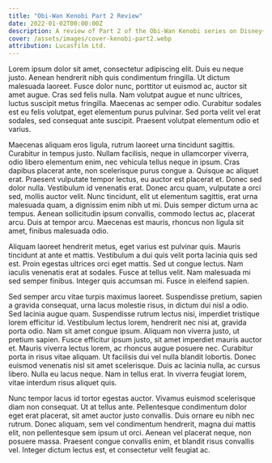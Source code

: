 ```yaml
---
title: "Obi-Wan Kenobi Part 2 Review"
date: 2022-01-02T00:00:00Z
description: A review of Part 2 of the Obi-Wan Kenobi series on Disney+.
cover: /assets/images/cover-kenobi-part2.webp
attribution: Lucasfilm Ltd.
---
```


Lorem ipsum dolor sit amet, consectetur adipiscing elit. Duis eu neque justo. Aenean hendrerit nibh quis condimentum fringilla. Ut dictum malesuada laoreet. Fusce dolor nunc, porttitor ut euismod ac, auctor sit amet augue. Cras sed felis nulla. Nam volutpat augue et nunc ultrices, luctus suscipit metus fringilla. Maecenas ac semper odio. Curabitur sodales est eu felis volutpat, eget elementum purus pulvinar. Sed porta velit vel erat sodales, sed consequat ante suscipit. Praesent volutpat elementum odio et varius.

Maecenas aliquam eros ligula, rutrum laoreet urna tincidunt sagittis. Curabitur in tempus justo. Nullam facilisis, neque in ullamcorper viverra, odio libero elementum enim, nec vehicula tellus neque in ipsum. Cras dapibus placerat ante, non scelerisque purus congue a. Quisque ac aliquet erat. Praesent vulputate tempor lectus, eu auctor est placerat et. Donec sed dolor nulla. Vestibulum id venenatis erat. Donec arcu quam, vulputate a orci sed, mollis auctor velit. Nunc tincidunt, elit ut elementum sagittis, erat urna malesuada quam, a dignissim enim nibh ut mi. Duis semper dictum urna ac tempus. Aenean sollicitudin ipsum convallis, commodo lectus ac, placerat arcu. Duis at tempor arcu. Maecenas est mauris, rhoncus non ligula sit amet, finibus malesuada odio.

Aliquam laoreet hendrerit metus, eget varius est pulvinar quis. Mauris tincidunt at ante et mattis. Vestibulum a dui quis velit porta lacinia quis sed est. Proin egestas ultrices orci eget mattis. Sed ut congue lectus. Nam iaculis venenatis erat at sodales. Fusce at tellus velit. Nam malesuada mi sed semper finibus. Integer quis accumsan mi. Fusce in eleifend sapien.

Sed semper arcu vitae turpis maximus laoreet. Suspendisse pretium, sapien a gravida consequat, urna lacus molestie risus, in dictum dui nisl a odio. Sed lacinia augue quam. Suspendisse rutrum lectus nisi, imperdiet tristique lorem efficitur id. Vestibulum lectus lorem, hendrerit nec nisi at, gravida porta odio. Nam sit amet congue ipsum. Aliquam non viverra justo, ut pretium sapien. Fusce efficitur ipsum justo, sit amet imperdiet mauris auctor et. Mauris viverra lectus lorem, ac rhoncus augue posuere nec. Curabitur porta in risus vitae aliquam. Ut facilisis dui vel nulla blandit lobortis. Donec euismod venenatis nisl sit amet scelerisque. Duis ac lacinia nulla, ac cursus libero. Nulla eu lacus neque. Nam in tellus erat. In viverra feugiat lorem, vitae interdum risus aliquet quis.

Nunc tempor lacus id tortor egestas auctor. Vivamus euismod scelerisque diam non consequat. Ut at tellus ante. Pellentesque condimentum dolor eget erat placerat, sit amet auctor justo convallis. Duis ornare eu nibh nec rutrum. Donec aliquam, sem vel condimentum hendrerit, magna dui mattis elit, non pellentesque sem ipsum ut orci. Aenean vel placerat neque, non posuere massa. Praesent congue convallis enim, et blandit risus convallis vel. Integer dictum lectus est, et consectetur velit feugiat ac.
